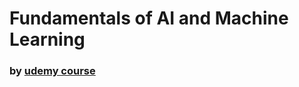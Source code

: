 # Fundamentals of AI and Machine Learning
### by [udemy course](https://www.udemy.com/machinelearning "Udemy")
 
